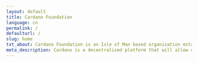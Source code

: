 ```yaml
---
layout: default
title: Cardano Foundation
language: cn
permalink: /
defaulturl: /
slug: home
txt_about: Cardano Foundation is an Isle of Man based organisation established in 2015. The Foundation is dedicated to act as an objective, supervisory and educational body for the Cardano Ecosystem and its many protocols, projects and regulatory outreach and a place for the Cardano community to aggregate and collaborate. Our long-term vision is to build bridges between the Cardano community and diverse business sectors.
meta_description: Cardano is a decentralised platform that will allow complex programmable transfers of value in a secure and 
---
```


